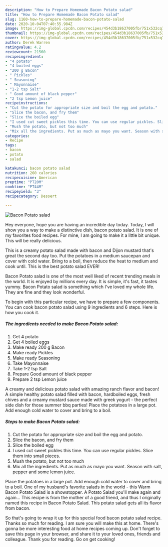 ```yaml
---
description: "How to Prepare Homemade Bacon Potato salad"
title: "How to Prepare Homemade Bacon Potato salad"
slug: 1160-how-to-prepare-homemade-bacon-potato-salad
date: 2020-10-04T07:40:55.984Z
image: https://img-global.cpcdn.com/recipes/454d3b18637005fb/751x532cq70/bacon-potato-salad-recipe-main-photo.jpg
thumbnail: https://img-global.cpcdn.com/recipes/454d3b18637005fb/751x532cq70/bacon-potato-salad-recipe-main-photo.jpg
cover: https://img-global.cpcdn.com/recipes/454d3b18637005fb/751x532cq70/bacon-potato-salad-recipe-main-photo.jpg
author: Derek Warren
ratingvalue: 4.2
reviewcount: 21560
recipeingredient:
- "4 potato"
- "4 boiled eggs"
- "200 g Bacon"
- " Pickles"
- " Seasoning"
- " Mayonnaise"
- "1-2 tsp Salt"
- " Good amount of black pepper"
- "2 tsp Lemon juice"
recipeinstructions:
- "Cut the potato for appropriate size and boil the egg and potato."
- "Slice the bacon, and fry them"
- "Slice the boiled egg"
- "I used cut sweet pickles this time. You can use regular pickles. Slice them into small pieces."
- "Mush the potato, but not too much"
- "Mix all the ingredients. Put as much as mayo you want. Season with salt, pepper and some lemon juice."
categories:
- Recipe
tags:
- bacon
- potato
- salad

katakunci: bacon potato salad 
nutrition: 260 calories
recipecuisine: American
preptime: "PT20M"
cooktime: "PT44M"
recipeyield: "3"
recipecategory: Dessert

---
```



![Bacon Potato salad](https://img-global.cpcdn.com/recipes/454d3b18637005fb/751x532cq70/bacon-potato-salad-recipe-main-photo.jpg)

Hey everyone, hope you are having an incredible day today. Today, I will show you a way to make a distinctive dish, bacon potato salad. It is one of my favorites food recipes. For mine, I am going to make it a little bit unique. This will be really delicious.

This is a creamy potato salad made with bacon and Dijon mustard that&#39;s great the second day too. Put the potatoes in a medium saucepan and cover with cold water. Bring to a boil, then reduce the heat to medium and cook until. This is the best potato salad EVER!

Bacon Potato salad is one of the most well liked of recent trending meals in the world. It is enjoyed by millions every day. It is simple, it's fast, it tastes yummy. Bacon Potato salad is something which I've loved my whole life. They are fine and they look wonderful.


To begin with this particular recipe, we have to prepare a few components. You can cook bacon potato salad using 9 ingredients and 6 steps. Here is how you cook it.

<!--inarticleads1-->

##### The ingredients needed to make Bacon Potato salad:

1. Get 4 potato
1. Get 4 boiled eggs
1. Make ready 200 g Bacon
1. Make ready  Pickles
1. Make ready  Seasoning
1. Take  Mayonnaise
1. Take 1-2 tsp Salt
1. Prepare  Good amount of black pepper
1. Prepare 2 tsp Lemon juice


A creamy and delicious potato salad with amazing ranch flavor and bacon! A simple healthy potato salad filled with bacon, hardboiled eggs, fresh chives and a creamy mustard sauce made with greek yogurt - the perfect side dish for those summer bbq parties! Place the potatoes in a large pot. Add enough cold water to cover and bring to a boil. 

<!--inarticleads2-->

##### Steps to make Bacon Potato salad:

1. Cut the potato for appropriate size and boil the egg and potato.
1. Slice the bacon, and fry them
1. Slice the boiled egg
1. I used cut sweet pickles this time. You can use regular pickles. Slice them into small pieces.
1. Mush the potato, but not too much
1. Mix all the ingredients. Put as much as mayo you want. Season with salt, pepper and some lemon juice.


Place the potatoes in a large pot. Add enough cold water to cover and bring to a boil. One of my husband&#39;s favorite salads in the world - this Warm Bacon Potato Salad is a showstopper. A Potato Salad you&#39;ll make again and again… This recipe is from the mother of a good friend, and thus I originally named this recipe in Bacon Potato Salad. This potato salad gets all its flavor from bacon. 

So that's going to wrap it up for this special food bacon potato salad recipe. Thanks so much for reading. I am sure you will make this at home. There's gonna be more interesting food at home recipes coming up. Don't forget to save this page in your browser, and share it to your loved ones, friends and colleague. Thank you for reading. Go on get cooking!
